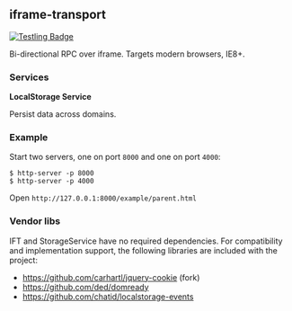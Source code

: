 iframe-transport
----------------

[![Testling Badge](https://ci.testling.com/chatid/iframe-transport.png)
](https://ci.testling.com/chatid/iframe-transport)

Bi-directional RPC over iframe. Targets modern browsers, IE8+.

### Services

**LocalStorage Service**

Persist data across domains.

### Example

Start two servers, one on port `8000` and one on port `4000`:

```
$ http-server -p 8000
$ http-server -p 4000
```

Open `http://127.0.0.1:8000/example/parent.html`

### Vendor libs

IFT and StorageService have no required dependencies. For compatibility and implementation
support, the following libraries are included with the project:

* https://github.com/carhartl/jquery-cookie (fork)
* https://github.com/ded/domready
* https://github.com/chatid/localstorage-events
